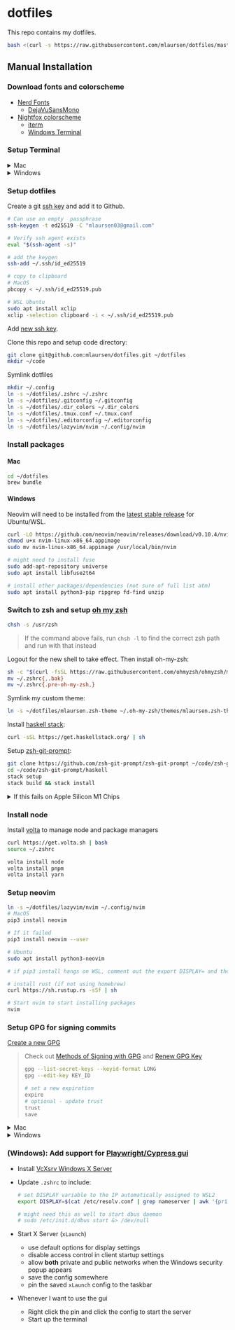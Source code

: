 # dotfiles

This repo contains my dotfiles.

```sh
bash <(curl -s https://raw.githubusercontent.com/mlaursen/dotfiles/master/init.sh)
```

## Manual Installation

### Download fonts and colorscheme

- [Nerd Fonts](https://github.com/ryanoasis/nerd-fonts)
  - [DejaVuSansMono](https://github.com/ryanoasis/nerd-fonts/releases/download/v3.1.1/DejaVuSansMono.zip)
- [Nightfox colorscheme](https://github.com/EdenEast/nightfox.nvim)
  - [iterm](https://github.com/EdenEast/nightfox.nvim/blob/main/extra/nightfox/nightfox.itermcolors)
  - [Windows Terminal](https://github.com/EdenEast/nightfox.nvim/blob/main/extra/nightfox/windows_terminal.json)

### Setup Terminal

<details>
  <summary>Mac</summary>

```sh
/bin/bash -c "$(curl -fsSL https://raw.githubusercontent.com/Homebrew/install/HEAD/install.sh)"
brew install git
brew cask install iterm2
```

Open iterm2

```sh
open ~/Downloads/nightfox.itermcolors
rm ~/Downloads/nightfox.itermcolors
```

Update profile as needed to use font and colorscheme.

</details>

<details>
  <summary>Windows</summary>

- Install Terminal from the App Store
- Install Ubuntu from the App Store
- Start Terminal and create simple `mlaursen` user
- Open the settings (`<ctrl-,>`)
  - Open the `settings.json` file
    - Paste the contents of `windows_terminal.json` into the themes section
  - Update the `Ubuntu` appearance to use font and colorscheme
- Symlink `wslview` to `xdg-open` so that `gx` and `gX` work
  - `sudo ln -s $(which wslview) /usr/local/bin/xdg-open`

</details>

### Setup dotfiles

Create a git
[ssh key](https://docs.github.com/en/authentication/connecting-to-github-with-ssh/generating-a-new-ssh-key-and-adding-it-to-the-ssh-agent?platform=linux)
and add it to Github.

```sh
# Can use an empty  passphrase
ssh-keygen -t ed25519 -C "mlaursen03@gmail.com"

# Verify ssh agent exists
eval "$(ssh-agent -s)"

# add the keygen
ssh-add ~/.ssh/id_ed25519

# copy to clipboard
# MacOS
pbcopy < ~/.ssh/id_ed25519.pub

# WSL Ubuntu
sudo apt install xclip
xclip -selection clipboard -i < ~/.ssh/id_ed25519.pub
```

Add [new ssh key](https://github.com/settings/ssh/new).

Clone this repo and setup code directory:

```sh
git clone git@github.com:mlaursen/dotfiles.git ~/dotfiles
mkdir ~/code
```

Symlink dotfiles

```sh
mkdir ~/.config
ln -s ~/dotfiles/.zshrc ~/.zshrc
ln -s ~/dotfiles/.gitconfig ~/.gitconfig
ln -s ~/dotfiles/.dir_colors ~/.dir_colors
ln -s ~/dotfiles/.tmux.conf ~/.tmux.conf
ln -s ~/dotfiles/.editorconfig ~/.editorconfig
ln -s ~/dotfiles/lazyvim/nvim ~/.config/nvim
```

### Install packages

#### Mac

```sh
cd ~/dotfiles
brew bundle
```

#### Windows

Neovim will need to be installed from the
[latest stable release](https://github.com/neovim/neovim/releases/latest) for
Ubuntu/WSL.

```sh
curl -LO https://github.com/neovim/neovim/releases/download/v0.10.4/nvim-linux-x86_64.appimage
chmod u+x nvim-linux-x86_64.appimage
sudo mv nvim-linux-x86_64.appimage /usr/local/bin/nvim

# might need to install fuse
sudo add-apt-repository universe
sudo apt install libfuse2t64

# install other packages/dependencies (not sure of full list atm)
sudo apt install python3-pip ripgrep fd-find unzip
```

### Switch to zsh and setup [oh my zsh](https://ohmyz.sh/)

```sh
chsh -s /usr/zsh
```

> If the command above fails, run `chsh -l` to find the correct zsh path and run
> with that instead

Logout for the new shell to take effect. Then install oh-my-zsh:

```sh
sh -c "$(curl -fsSL https://raw.githubusercontent.com/ohmyzsh/ohmyzsh/master/tools/install.sh)"
mv ~/.zshrc{,.bak}
mv ~/.zshrc{.pre-oh-my-zsh,}
```

Symlink my custom theme:

```sh
ln -s ~/dotfiles/mlaursen.zsh-theme ~/.oh-my-zsh/themes/mlaursen.zsh-theme
```

Install
[haskell stack](https://docs.haskellstack.org/en/stable/#how-to-install-stack):

```sh
curl -sSL https://get.haskellstack.org/ | sh
```

Setup [zsh-git-prompt](https://github.com/zsh-git-prompt/zsh-git-prompt):

```sh
git clone https://github.com/zsh-git-prompt/zsh-git-prompt ~/code/zsh-git-prompt
cd ~/code/zsh-git-prompt/haskell
stack setup
stack build && stack install
```

<details>
  <summary>If this fails on Apple Silicon M1 Chips</summary>

I got it to work by updating the `haskell/stack.yaml` file with:

```diff
diff --git a/haskell/stack.yaml b/haskell/stack.yaml
index 7c9ea71..b4b5a22 100644
--- a/haskell/stack.yaml
+++ b/haskell/stack.yaml
@@ -1,14 +1,18 @@
# For more information, see: https://github.com/commercialhaskell/stack/blob/release/doc/yaml_configuration.md

# Specifies the GHC version and set of packages available (e.g., lts-3.5, nightly-2015-09-21, ghc-7.10.2)
-resolver: lts-5.0
+resolver:
+  compiler: ghc-8.10.7

# Local packages, usually specified by relative directory name
packages:
- '.'

# Packages to be pulled from upstream that are not in the resolver (e.g., acme-missiles-0.3)
-extra-deps: []
+extra-deps:
+  - QuickCheck-2.14.2
+  - random-1.2.1.1
+  - splitmix-0.1.0.4

# Override default flag values for local packages and extra-deps
flags: {}
```

</details>

### Install node

Install [volta](volta.sh) to manage node and package managers

```sh
curl https://get.volta.sh | bash
source ~/.zshrc

volta install node
volta install pnpm
volta install yarn
```

### Setup neovim

```sh
ln -s ~/dotfiles/lazyvim/nvim ~/.config/nvim
# MacOS
pip3 install neovim

# If it failed
pip3 install neovim --user

# Ubuntu
sudo apt install python3-neovim

# if pip3 install hangs on WSL, comment out the export DISPLAY= and the next line in the .zshrc

# install rust (if not using homebrew)
curl https://sh.rustup.rs -sSf | sh

# Start nvim to start installing packages
nvim
```

### Setup GPG for signing commits

[Create a new GPG](https://docs.github.com/en/authentication/managing-commit-signature-verification/adding-a-new-gpg-key-to-your-github-account)

> Check out
> [Methods of Signing with GPG](https://gist.github.com/troyfontaine/18c9146295168ee9ca2b30c00bd1b41e)
> and
> [Renew GPG Key](https://gist.github.com/krisleech/760213ed287ea9da85521c7c9aac1df0)
>
> ```sh
> gpg --list-secret-keys --keyid-format LONG
> gpg --edit-key KEY_ID
>
> # set a new expiration
> expire
> # optional - update trust
> trust
> save
> ```

<details>
  <summary>Mac</summary>

```sh
ln -s ~/dotfiles/install/mac/gpg.conf ~/.gnupg/gpg.conf
ln -s ~/dotfiles/install/mac/gpg-agent.conf ~/.gnupg/gpg-agent.conf
```

</details>

<details>
  <summary>Windows</summary>

- [Create a new GPG](https://docs.github.com/en/authentication/managing-commit-signature-verification/adding-a-new-gpg-key-to-your-github-account)
- Export the GPG key:
  `gpg --armor --export-secret-keys UUID_OF_GPG_KEY > private.cert`
- Copy the `private.cert` to Windows Download folder by navigating to
  `\\wsl$\Ubuntu\home\mlaursen`
- [Install Kleopatra](https://www.gpg4win.org/)
  - Uncheck everything except for the required one and Kleopatra
- Import the `private.cert` into Kleopatra and then certify the new
  `private.cert`
- Increase the passphrase duration
  - `Ctrl+Shift+,` -> `GnuPG System` -> `Private Keys` -> Update all caches to
    `28800`

```sh
# fo for the RSA one and 4096 bytes
gpg --full-generate-key

gpg --armor --export {UUID_OF_GPG_KEY} | xclip -sel clip
# Navigate to https://github.com/settings/gpg/new and paste

# not sure if the Kleopatra steps are required, but here's the private.cert
gpg --armor --export {UUID_OF_GPG_KEY} > private.cert

ln -s ~/dotfiles/install/windows/gpg-agent.conf ~/.gnupg/gpg-agent.conf
gpg-connect-agent reloadagent /bye
```

</details>

### (Windows): Add support for [Playwright/Cypress gui](https://wilcovanes.ch/articles/setting-up-the-cypress-gui-in-wsl2-ubuntu-for-windows-10/)

- Install [VcXsrv Windows X Server](https://sourceforge.net/projects/vcxsrv/)
- Update `.zshrc` to include:

  ```sh
  # set DISPLAY variable to the IP automatically assigned to WSL2
  export DISPLAY=$(cat /etc/resolv.conf | grep nameserver | awk '{print $2; exit;}'):0.0

  # might need this as well to start dbus daemon
  # sudo /etc/init.d/dbus start &> /dev/null
  ```

- Start X Server (`xLaunch`)
  - use default options for display settings
  - disable access control in client startup settings
  - allow **both** private and public networks when the Windows security popup
    appears
  - save the config somewhere
  - pin the saved `xLaunch` config to the taskbar
- Whenever I want to use the gui
  - Right click the pin and click the config to start the server
  - Start up the terminal

